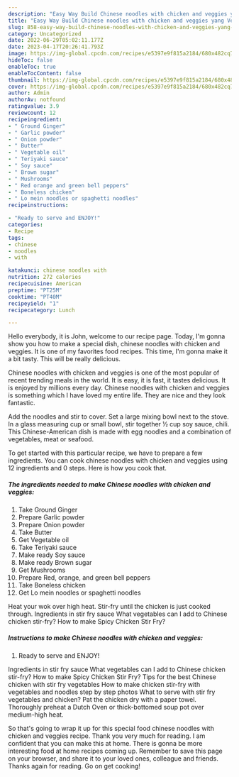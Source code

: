 ```yaml
---
description: "Easy Way Build Chinese noodles with chicken and veggies yang Very Delicious"
title: "Easy Way Build Chinese noodles with chicken and veggies yang Very Delicious"
slug: 858-easy-way-build-chinese-noodles-with-chicken-and-veggies-yang-very-delicious
category: Uncategorized
date: 2022-06-29T05:02:11.177Z
date: 2023-04-17T20:26:41.793Z
image: https://img-global.cpcdn.com/recipes/e5397e9f815a2184/680x482cq70/chinese-noodles-with-chicken-and-veggies-recipe-main-photo.jpg
hideToc: false
enableToc: true
enableTocContent: false
thumbnail: https://img-global.cpcdn.com/recipes/e5397e9f815a2184/680x482cq70/chinese-noodles-with-chicken-and-veggies-recipe-main-photo.jpg
cover: https://img-global.cpcdn.com/recipes/e5397e9f815a2184/680x482cq70/chinese-noodles-with-chicken-and-veggies-recipe-main-photo.jpg
author: Admin
authorAv: notfound
ratingvalue: 3.9
reviewcount: 12
recipeingredient:
- " Ground Ginger"
- " Garlic powder"
- " Onion powder"
- " Butter"
- " Vegetable oil"
- " Teriyaki sauce"
- " Soy sauce"
- " Brown sugar"
- " Mushrooms"
- " Red orange and green bell peppers"
- " Boneless chicken"
- " Lo mein noodles or spaghetti noodles"
recipeinstructions:

- "Ready to serve and ENJOY!"
categories:
- Recipe
tags:
- chinese
- noodles
- with

katakunci: chinese noodles with 
nutrition: 272 calories
recipecuisine: American
preptime: "PT25M"
cooktime: "PT40M"
recipeyield: "1"
recipecategory: Lunch

---
```



Hello everybody, it is John, welcome to our recipe page. Today, I'm gonna show you how to make a special dish, chinese noodles with chicken and veggies. It is one of my favorites food recipes. This time, I'm gonna make it a bit tasty. This will be really delicious.

Chinese noodles with chicken and veggies is one of the most popular of recent trending meals in the world. It is easy, it is fast, it tastes delicious. It is enjoyed by millions every day. Chinese noodles with chicken and veggies is something which I have loved my entire life. They are nice and they look fantastic.

Add the noodles and stir to cover. Set a large mixing bowl next to the stove. In a glass measuring cup or small bowl, stir together ½ cup soy sauce, chili. This Chinese-American dish is made with egg noodles and a combination of vegetables, meat or seafood.


To get started with this particular recipe, we have to prepare a few ingredients. You can cook chinese noodles with chicken and veggies using 12 ingredients and 0 steps. Here is how you cook that.

<!--inarticleads1-->

##### The ingredients needed to make Chinese noodles with chicken and veggies:

1. Take  Ground Ginger
1. Prepare  Garlic powder
1. Prepare  Onion powder
1. Take  Butter
1. Get  Vegetable oil
1. Take  Teriyaki sauce
1. Make ready  Soy sauce
1. Make ready  Brown sugar
1. Get  Mushrooms
1. Prepare  Red, orange, and green bell peppers
1. Take  Boneless chicken
1. Get  Lo mein noodles or spaghetti noodles


Heat your wok over high heat. Stir-fry until the chicken is just cooked through. Ingredients in stir fry sauce What vegetables can I add to Chinese chicken stir-fry? How to make Spicy Chicken Stir Fry? 

<!--inarticleads2-->

##### Instructions to make Chinese noodles with chicken and veggies:


1. Ready to serve and ENJOY!

Ingredients in stir fry sauce What vegetables can I add to Chinese chicken stir-fry? How to make Spicy Chicken Stir Fry? Tips for the best Chinese chicken with stir fry vegetables How to make chicken stir-fry with vegetables and noodles step by step photos What to serve with stir fry vegetables and chicken? Pat the chicken dry with a paper towel. Thoroughly preheat a Dutch Oven or thick-bottomed soup pot over medium-high heat. 

So that's going to wrap it up for this special food chinese noodles with chicken and veggies recipe. Thank you very much for reading. I am confident that you can make this at home. There is gonna be more interesting food at home recipes coming up. Remember to save this page on your browser, and share it to your loved ones, colleague and friends. Thanks again for reading. Go on get cooking!
